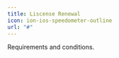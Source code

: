 ```yaml
---
title: Liscense Renewal
icon: ion-ios-speedometer-outline
url: "#" 
---
```


Requirements and conditions.